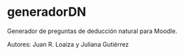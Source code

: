 # generadorDN
Generador de preguntas de deducción natural para Moodle.

Autores: Juan R. Loaiza y Juliana Gutiérrez
